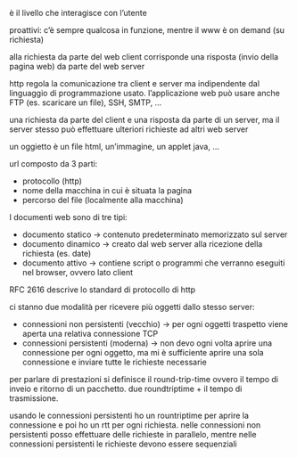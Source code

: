 è il livello  che interagisce con l’utente

proattivi: c’è sempre qualcosa in funzione, mentre il www è on demand (su richiesta)

alla richiesta da parte del web client corrisponde una risposta (invio della pagina web) da parte del web server

http regola la comunicazione tra client e server ma indipendente dal linguaggio di programmazione usato. l’applicazione web può usare anche FTP (es. scaricare un file), SSH, SMTP, …

una richiesta da parte del client e una risposta da parte di un server, ma il server stesso può effettuare ulteriori richieste ad altri web server

un oggietto è un file html, un’immagine, un applet java, …

url composto da 3 parti:
- protocollo (http)
- nome della macchina in cui è situata la pagina
- percorso del file (localmente alla macchina) 

I documenti web sono di tre tipi:
- documento statico → contenuto predeterminato memorizzato sul server
- documento dinamico → creato dal web server alla ricezione della richiesta (es. date)
- documento attivo → contiene script o programmi che verranno eseguiti nel browser, ovvero lato client

RFC 2616 descrive lo standard di protocollo di http

ci stanno due modalità per ricevere più oggetti dallo stesso server:
- connessioni non persistenti (vecchio) → per ogni oggetti traspetto viene aperta una relativa connessione TCP
- connessioni persistenti (moderna) → non devo ogni volta aprire una connessione per ogni oggetto, ma mi è sufficiente aprire una sola connessione e inviare tutte le richieste necessarie

per parlare di prestazioni si definisce il round-trip-time ovvero il tempo di inveio e ritorno di un pacchetto. due roundtriptime + il tempo di trasmissione.

usando le connessioni persistenti ho un rountriptime per aprire la connessione e poi ho un rtt per ogni richiesta. nelle connessioni non persistenti posso effettuare delle richieste in parallelo, mentre nelle connessioni persistenti le richieste devono essere sequenziali